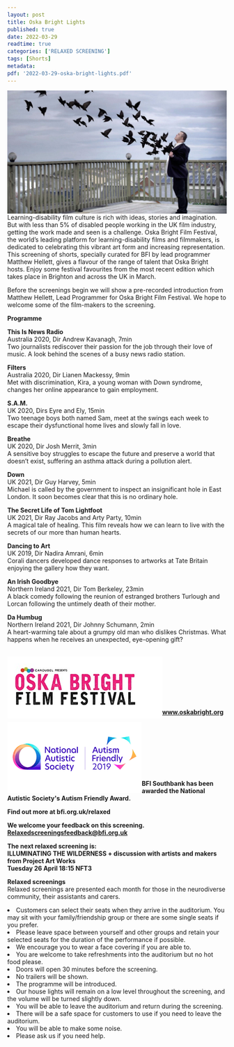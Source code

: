 ```yaml
---
layout: post
title: Oska Bright Lights
published: true
date: 2022-03-29
readtime: true
categories: ['RELAXED SCREENING']
tags: [Shorts]
metadata: 
pdf: '2022-03-29-oska-bright-lights.pdf'
---
```


<img style="float: left;" src="/img/oska-bright-lights-01.jpg"><br><br>


Learning-disability film culture is rich with ideas, stories and imagination. But with less than 5% of disabled people working in the UK film industry, getting the work made and seen is a challenge. Oska Bright Film Festival, the world’s leading platform for learning-disability films and filmmakers, is dedicated to celebrating this vibrant art form and increasing representation. This screening of shorts, specially curated for BFI by lead programmer Matthew Hellett, gives a flavour of the range of talent that Oska Bright hosts. Enjoy some festival favourites from the most recent edition which takes place in Brighton and across the UK in March.

Before the screenings begin we will show a pre-recorded introduction from Matthew Hellett, Lead Programmer for Oska Bright Film Festival. We hope to welcome some of the film-makers to the screening.

**Programme**

**This Is News Radio**<br>
Australia 2020, Dir Andrew Kavanagh, 7min<br>
Two journalists rediscover their passion for the job through their love of music. A look behind the scenes of a busy news radio station.

**Filters**<br>
Australia 2020, Dir Lianen Mackessy, 9min<br>
Met with discrimination, Kira, a young woman with Down syndrome, changes her online appearance to gain employment.

**S.A.M.**<br>
UK 2020, Dirs Eyre and Ely, 15min<br>
Two teenage boys both named Sam, meet at the swings each week to escape their dysfunctional home lives and slowly fall in love.

**Breathe**<br>
UK 2020, Dir Josh Merrit, 3min<br>
A sensitive boy struggles to escape the future and preserve a world that doesn’t exist, suffering an asthma attack during a pollution alert.

**Down**<br>
UK 2021, Dir Guy Harvey, 5min<br>
Michael is called by the government to inspect an insignificant hole in East London. It soon becomes clear that this is no ordinary hole.

**The Secret Life of Tom Lightfoot**<br>
UK 2021, Dir Ray Jacobs and Arty Party, 10min<br>
A magical tale of healing. This film reveals how we can learn to live with the secrets of our more than human hearts.

**Dancing to Art**<br>
UK 2019, Dir Nadira Amrani, 6min<br>
Corali dancers developed dance responses to artworks at Tate Britain enjoying the gallery how they want.

**An Irish Goodbye**<br>
Northern Ireland 2021, Dir Tom Berkeley, 23min<br>
A black comedy following the reunion of estranged brothers Turlough and Lorcan following the untimely death of their mother.

**Da Humbug**<br>
Northern Ireland 2021, Dir Johnny Schumann, 2min<br>
A heart-warming tale about a grumpy old man who dislikes Christmas. What happens when he receives an unexpected, eye-opening gift?
<br><br>


<img style="float: left;" src="/img/oska-logo.jpg"><br><br><br><br><br><br><br>
**www.oskabright.org**

<img style="float: left;" src="/img/autistic_society.png"><br><br><br><br><br><br><br>

**BFI Southbank has been awarded the National Autistic Society's Autism Friendly Award.**<br>


**Find out more at  bfi.org.uk/relaxed**<br>


**We welcome your feedback on this screening.**<br>
**Relaxedscreeningsfeedback@bfi.org.uk**<br>


**The next relaxed screening is:**<br>
**ILLUMINATING THE WILDERNESS + discussion with artists and makers from Project Art Works  
Tuesday 26 April 18:15 NFT3**<br>



**Relaxed screenings**<br>
Relaxed screenings are presented each month for those in the neurodiverse community, their assistants and carers.

<li>Customers can select their seats when they arrive in the auditorium. You may sit with your family/friendship group or there are some single seats if you prefer.

<li>Please leave space between yourself and other groups and retain your selected seats for the duration of the performance if possible.

<li>We encourage you to wear a face covering if you are able to.

<li>You are welcome to take refreshments into the auditorium but no hot food please.

<li>Doors will open 30 minutes before the screening.

<li>No trailers will be shown.

<li>The programme will be introduced.

<li>Our house lights will remain on a low level throughout the screening, and the volume will be turned slightly down.

<li>You will be able to leave the auditorium and return during the screening.

<li>There will be a safe space for customers to use if you need to leave the auditorium.

<li>You will be able to make some noise.

<li>Please ask us if you need help.


  
  
  <!--stackedit_data:
eyJoaXN0b3J5IjpbLTEzMDI2MzYwNjgsMTUxNTY1NjE0MiwtMj
A0MjcwNjQ0N119
-->
